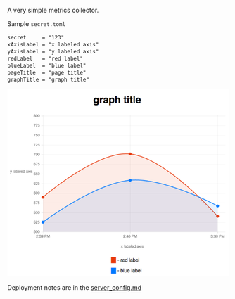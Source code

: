 A very simple metrics collector.

Sample `secret.toml`

```
secret     = "123"
xAxisLabel = "x labeled axis"
yAxisLabel = "y labeled axis"
redLabel   = "red label"
blueLabel  = "blue label"
pageTitle  = "page title"
graphTitle = "graph title"
```

![](example.png)

Deployment notes are in the [server_config.md](server_config.md)
